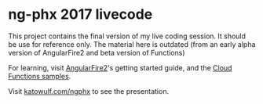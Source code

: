 # ng-phx 2017 livecode

This project contains the final version of my live coding session. It should be use for reference only. The material here is outdated (from an early alpha version of AngularFire2 and beta version of Functions)

For learning, visit [AngularFire2](https://github.com/angular/angularfire2)'s getting started guide, and the [Cloud Functions samples](https://github.com/firebase/functions-samples).
 
Visit [katowulf.com/ngphx](katowulf.com/ngphx) to see the presentation.
